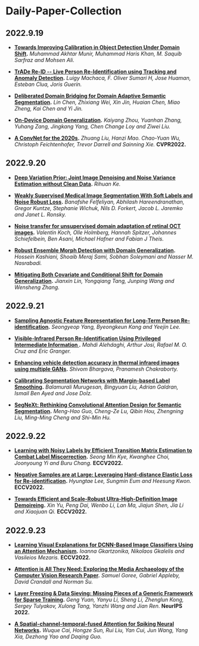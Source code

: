 # Daily-Paper-Collection

## 2022.9.19
* **[Towards Improving Calibration in Object Detection Under Domain Shift](https://arxiv.org/pdf/2209.07601.pdf).** *Muhammad Akhtar Munir, Muhammad Haris Khan, M. Saquib Sarfraz and Mohsen Ali.*

* **[TrADe Re-ID -- Live Person Re-Identification using Tracking and Anomaly Detection](https://arxiv.org/pdf/2209.06452.pdf).** *Luigy Machaca, F. Oliver Sumari H, Jose Huaman, Esteban Clua, Joris Guerin.*

* **[Deliberated Domain Bridging for Domain Adaptive Semantic Segmentation](https://arxiv.org/pdf/2209.07695.pdf).** *Lin Chen, Zhixiang Wei, Xin Jin, Huaian Chen, Miao Zheng, Kai Chen and Yi Jin.*

* **[On-Device Domain Generalization](https://arxiv.org/pdf/2209.07521.pdf).** *Kaiyang Zhou, Yuanhan Zhang, Yuhang Zang, Jingkang Yang, Chen Change Loy and Ziwei Liu.*

* **[A ConvNet for the 2020s](https://openaccess.thecvf.com/content/CVPR2022/papers/Liu_A_ConvNet_for_the_2020s_CVPR_2022_paper.pdf).** *Zhuang Liu, Hanzi Mao. Chao-Yuan Wu, Christoph Feichtenhofer, Trevor Darrell and Sainning Xie.*  **CVPR2022.**

## 2022.9.20
* **[Deep Variation Prior: Joint Image Denoising and Noise Variance Estimation without Clean Data](https://arxiv.org/pdf/2209.09214.pdf).** *Rihuan Ke.*

* **[Weakly Supervised Medical Image Segmentation With Soft Labels and Noise Robust Loss](https://arxiv.org/pdf/2209.08172.pdf).** *Banafshe Felfeliyan, Abhilash Hareendranathan, Gregor Kuntze, Stephanie Wichuk, Nils D. Forkert, Jacob L. Jaremko and Janet L. Ronsky.*

* **[Noise transfer for unsupervised domain adaptation of retinal OCT images](https://arxiv.org/pdf/2209.08097.pdf).** *Valentin Koch, Olle Holmberg, Hannah Spitzer, Johannes Schiefelbein, Ben Asani, Michael Hafner and Fabian J Theis.*

* **[Robust Ensemble Morph Detection with Domain Generalization](https://arxiv.org/pdf/2209.08130.pdf).** *Hossein Kashiani, Shoaib Meraj Sami, Sobhan Soleymani and Nasser M. Nasrabadi.*

* **[Mitigating Both Covariate and Conditional Shift for Domain Generalization](https://arxiv.org/pdf/2209.08253.pdf).** *Jianxin Lin, Yongqiang Tang, Junping Wang and Wensheng Zhang.*

## 2022.9.21

* **[Sampling Agnostic Feature Representation for Long-Term Person Re-identification](https://arxiv.org/pdf/2209.09574.pdf).** *Seongyeop Yang, Byeongkeun Kang and Yeejin Lee.*

* **[Visible-Infrared Person Re-Identification Using Privileged Intermediate Information
](https://arxiv.org/pdf/2209.09348.pdf).** *Mahdi Alehdaghi, Arthur Josi, Rafael M. O. Cruz and Eric Granger.*

* **[Enhancing vehicle detection accuracy in thermal infrared images using multiple GANs](https://arxiv.org/pdf/2209.09808.pdf).** *Shivom Bhargava, Pranamesh Chakraborty.*

* **[Calibrating Segmentation Networks with Margin-based Label Smoothing](https://arxiv.org/pdf/2209.09641.pdf).** *Balamurali Murugesan, Bingyuan Liu, Adrian Galdran, Ismail Ben Ayed and Jose Dolz.*

* **[SegNeXt: Rethinking Convolutional Attention Design for Semantic Segmentation](https://arxiv.org/pdf/2209.08575.pdf).** *Meng-Hao Guo, Cheng-Ze Lu, Qibin Hou, Zhengning Liu, Ming-Ming Cheng and Shi-Min Hu.*

## 2022.9.22
* **[Learning with Noisy Labels by Efficient Transition Matrix Estimation to Combat Label Miscorrection](https://arxiv.org/pdf/2111.14932.pdf).** *Seong Min Kye, Kwanghee Choi, Joonyoung Yi and Buru Chang.*  **ECCV2022.**

* **[Negative Samples are at Large: Leveraging Hard-distance Elastic Loss for Re-identification](https://arxiv.org/pdf/2207.09884.pdf).** *Hyungtae Lee, Sungmin Eum and Heesung Kwon.*  **ECCV2022.**

* **[Towards Efficient and Scale-Robust Ultra-High-Definition Image Demoireing](https://arxiv.org/pdf/2207.09935.pdf).** *Xin Yu, Peng Dai, Wenbo Li, Lan Ma, Jiajun Shen, Jia Li and Xiaojuan Qi.*  **ECCV2022.**

## 2022.9.23
* **[Learning Visual Explanations for DCNN-Based Image Classifiers Using an Attention Mechanism](https://arxiv.org/pdf/2209.11189.pdf).** *Ioanna Gkartzonika, Nikolaos Gkalelis and Vasileios Mezaris.*  **ECCV2022.**

* **[Attention is All They Need: Exploring the Media Archaeology of the Computer Vision Research Paper](https://arxiv.org/pdf/2209.11200.pdf).** *Samuel Goree, Gabriel Appleby, David Crandall and Norman Su.*

* **[Layer Freezing & Data Sieving: Missing Pieces of a Generic Framework for Sparse Training](https://arxiv.org/pdf/2209.11204.pdf).** *Geng Yuan, Yanyu Li, Sheng Li, Zhenglun Kong, Sergey Tulyakov, Xulong Tang, Yanzhi Wang and Jian Ren.*  **NeurIPS 2022.**

* **[A Spatial-channel-temporal-fused Attention for Spiking Neural Networks](https://arxiv.org/pdf/2209.10837.pdf).** *Wuque Cai, Hongze Sun, Rui Liu, Yan Cui, Jun Wang, Yang Xia, Dezhong Yao and Daqing Guo.*
